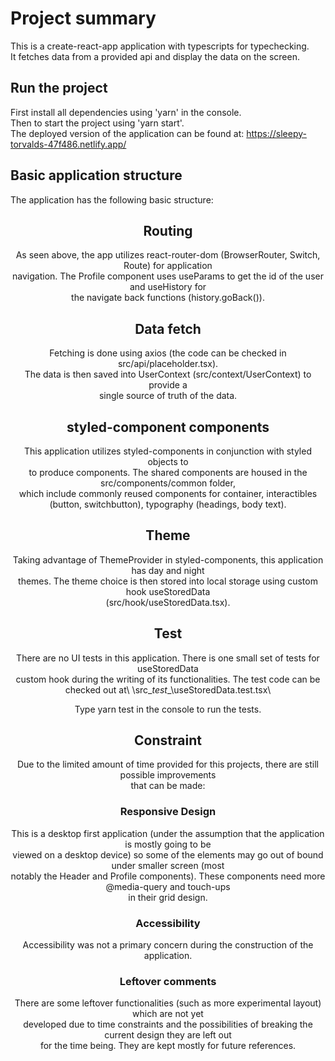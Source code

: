 # Project summary
This is a create-react-app application with typescripts for typechecking.\
It fetches data from a provided api and display the data on the screen.

## Run the project
First install all dependencies using 'yarn' in the console.\
Then to start the project using 'yarn start'.\
The deployed version of the application can be found at:
https://sleepy-torvalds-47f486.netlify.app/

## Basic application structure
The application has the following basic structure:
  <App>
    <Route path = '/'>
      <Header />
      <Landing />
    </Route>
    <Route path = '/profile/:id'>
      <Profile/>
    </Route>
    <Footer/>
  </App>

## Routing
As seen above, the app utilizes react-router-dom (BrowserRouter, Switch, Route) for application\
navigation. The Profile component uses useParams to get the id of the user and useHistory for\
the navigate back functions (history.goBack()). 

## Data fetch
Fetching is done using axios (the code can be checked in src/api/placeholder.tsx).\
The data is then saved into UserContext (src/context/UserContext) to provide a\
single source of truth of the data.

## styled-component components
This application utilizes styled-components in conjunction with styled objects to\
to produce components. The shared components are housed in the src/components/common folder,\
which include commonly reused components for container, interactibles (button, switchbutton)\,
typography (headings, body text).

## Theme
Taking advantage of ThemeProvider in styled-components, this application has day and night\
themes. The theme choice is then stored into local storage using custom hook useStoredData\
(src/hook/useStoredData.tsx).

## Test
There are no UI tests in this application. There is one small set of tests for useStoredData\
custom hook during the writing of its functionalities. The test code can be checked out at\ 
\src\__test__\useStoredData.test.tsx\

Type yarn test in the console to run the tests.

## Constraint
Due to the limited amount of time provided for this projects, there are still possible improvements\
that can be made:

### Responsive Design
This is a desktop first application (under the assumption that the application is mostly going to be\
viewed on a desktop device) so some of the elements may go out of bound under smaller screen (most\
notably the Header and Profile components). These components need more @media-query and touch-ups\
in their grid design.

### Accessibility
Accessibility was not a primary concern during the construction of the application.

### Leftover comments
There are some leftover functionalities (such as more experimental layout) which are not yet\
developed due to time constraints and the possibilities of breaking the current design they are left out\
for the time being. They are kept mostly for future references.

